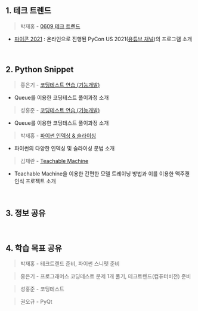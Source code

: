 ## 1. 테크 트렌드

> 박재홍 - [0609 테크 트렌드](https://docs.google.com/document/d/13gzqAOINhNtAMMlULd8JQidMWyDFkNGq97ubg9h5yTA/edit#heading=h.sttsvj4x0yrf)
  - [파이콘 2021](https://us.pycon.org/2021/summits/mentored-sprints/) : 온라인으로 진행된 PyCon US 2021([유튜브 채널](https://www.youtube.com/c/PyConUS/playlists))의 프로그램 소개

&nbsp;



## 2. Python Snippet

> 홍은기 - [코딩테스트 연습 (기능개발)](https://programmers.co.kr/learn/courses/30/lessons/42586)
  - Queue를 이용한 코딩테스트 풀이과정 소개
> 성홍준 - [코딩테스트 연습 (기능개발)](https://programmers.co.kr/learn/courses/30/lessons/42586)
  - Queue를 이용한 코딩테스트 풀이과정 소개
> 박재홍 - [파이썬 인덱싱 & 슬라이싱](https://docs.google.com/document/d/1XzVUVro4YSsKxsKRYl0i0UFm6oJMoPPNfN4c4o4lv1U/edit?usp=sharing)
  - 파이썬의 다양한 인덱싱 및 슬라이싱 문법 소개
> 김채란 - [Teachable Machine](https://teachablemachine.withgoogle.com/)
  - Teachable Machine을 이용한 간편한 모델 트레이닝 방법과 이를 이용한 맥주캔 인식 프로젝트 소개

&nbsp;



## 3. 정보 공유

> 


&nbsp;



## 4. 학습 목표 공유

> 박재홍 - 테크트렌드 준비, 파이썬 스니펫 준비

> 홍은기 - 프로그래머스 코딩테스트 문제 1개 풀기, 테크트렌드(컴퓨터비전) 준비

> 성홍준 - 코딩테스트

> 권오규 - PyQt
